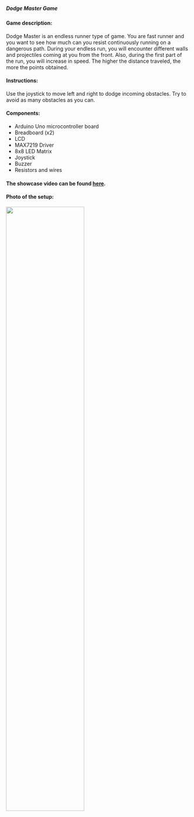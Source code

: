 
##### Dodge Master Game


#### Game description:

Dodge Master is an endless runner type of game. You are fast runner and you want to see how much can you resist continuously running on a dangerous path. During your endless run, you will encounter different walls and projectiles coming at you from the front. Also, during the first part of the run, you will increase in speed. The higher the distance traveled, the more the points obtained.

#### Instructions:

Use the joystick to move left and right to dodge incoming obstacles. Try to avoid as many obstacles as you can.

#### Components:
  * Arduino Uno microcontroller board
  * Breadboard (x2)
  * LCD
  * MAX7219 Driver
  * 8x8 LED Matrix 
  * Joystick
  * Buzzer
  * Resistors and wires
  
#### The showcase video can be found [here]().

#### Photo of the setup:
<img src="/matrix_project/photo.jpg?raw=true" width=65% height=65% />